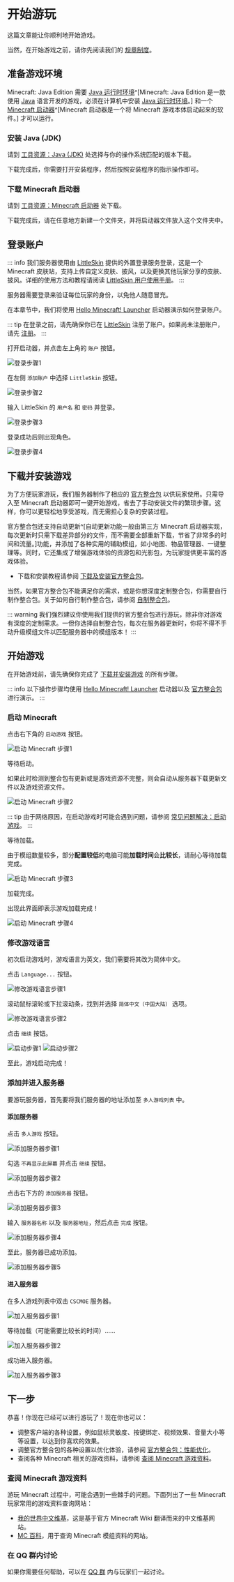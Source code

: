 # 开始游玩

这篇文章能让你顺利地开始游戏。

当然，在开始游戏之前，请你先阅读我们的 [规章制度](/guide/rules)。

## 准备游戏环境

Minecraft: Java Edition 需要 [Java 运行时环境](https://www.oracle.com/java/technologies/downloads/#java17)^[Minecraft: Java Edition 是一款使用 [Java](https://www.java.com) 语言开发的游戏，必须在计算机中安装 [Java 运行时环境](https://www.oracle.com/java/technologies/downloads/#java17)。] 和一个 [Minecraft 启动器](https://zh.minecraft.wiki/w/Minecraft%E5%90%AF%E5%8A%A8%E5%99%A8?variant=zh-cn)^[Minecraft 启动器是一个将 Minecraft 游戏本体启动起来的软件。] 才可以运行。

### 安装 Java (JDK)

请到 [工具资源：Java (JDK)](/tools/jdk) 处选择与你的操作系统匹配的版本下载。

下载完成后，你需要打开安装程序，然后按照安装程序的指示操作即可。

### 下载 Minecraft 启动器

请到 [工具资源：Minecraft 启动器](/tools/launcher) 处下载。

下载完成后，请在任意地方新建一个文件夹，并将启动器文件放入这个文件夹中。

## 登录账户

::: info
我们服务器使用由 [LittleSkin](https://littleskin.cn/) 提供的外置登录服务登录，这是一个 Minecraft 皮肤站，支持上传自定义皮肤、披风，以及更换其他玩家分享的皮肤、披风。详细的使用方法和教程请阅读 [LittleSkin 用户使用手册](https://manual.littlesk.in/)。
:::

服务器需要登录来验证每位玩家的身份，以免他人随意冒充。

在本章节中，我们将使用 [Hello Minecraft! Launcher](https://hmcl.huangyuhui.net) 启动器演示如何登录账户。

::: tip
在登录之前，请先确保你已在 [LittleSkin](https://littleskin.cn/) 注册了账户。如果尚未注册账户，请先 [注册](https://littleskin.cn/auth/register)。
:::

打开启动器，并点击左上角的 `账户` 按钮。

![登录步骤1](/images/hmcl-login-step-1.jpg)

在左侧 `添加账户` 中选择 `LittleSkin` 按钮。

![登录步骤2](/images/hmcl-login-step-2.jpg)

输入 LittleSkin 的 `用户名` 和 `密码` 并登录。

![登录步骤3](/images/hmcl-login-step-3.jpg)

登录成功后则出现角色。

![登录步骤4](/images/hmcl-login-step-4.jpg)

## 下载并安装游戏

为了方便玩家游玩，我们服务器制作了相应的 [官方整合包](/modpack/official-modpack) 以供玩家使用。只需导入至 Minecraft 启动器即可一键开始游戏，省去了手动安装文件的繁琐步骤。这样，你可以更轻松地享受游戏，而无需担心复杂的安装过程。

官方整合包还支持自动更新^[自动更新功能一般由第三方 Minecraft 启动器实现，每次更新时只需下载差异部分的文件，而不需要全部重新下载，节省了非常多的时间和流量。]功能，并添加了各种实用的辅助模组，如小地图、物品管理器、一键整理等。同时，它还集成了增强游戏体验的资源包和光影包，为玩家提供更丰富的游戏体验。

- 下载和安装教程请参阅 [下载及安装官方整合包](/modpack/official-modpack#下载及安装官方整合包)。

当然，如果官方整合包不能满足你的需求，或是你想深度定制整合包，你需要自行制作整合包。关于如何自行制作整合包，请参阅 [自制整合包](#)。

::: warning
我们强烈建议你使用我们提供的官方整合包进行游玩，除非你对游戏有深度的定制需求。一但你选择自制整合包，每次在服务器更新时，你将不得不手动升级模组文件以匹配服务器中的模组版本！
:::

## 开始游戏

在开始游戏前，请先确保你完成了 [下载并安装游戏](#下载并安装游戏) 的所有步骤。

::: info
以下操作步骤均使用 [Hello Minecraft! Launcher](https://hmcl.huangyuhui.net) 启动器以及 [官方整合包](/modpack/official-modpack) 进行演示。
:::

### 启动 Minecraft

点击右下角的 `启动游戏` 按钮。

![启动 Minecraft 步骤1](/images/modpack-start-step-1.jpg)

等待启动。

如果此时检测到整合包有更新或是游戏资源不完整，则会自动从服务器下载更新文件以及游戏资源文件。

![启动 Minecraft 步骤2](/images/modpack-start-step-2.jpg)

::: tip
由于网络原因，在启动游戏时可能会遇到问题，请参阅 [常见问题解决：启动游戏](/guide/troubles#启动游戏)。
:::

等待加载。

由于模组数量较多，部分**配置较低**的电脑可能**加载时间**会**比较长**，请耐心等待加载完成。

![启动 Minecraft 步骤3](/images/modpack-start-step-3.jpg)

加载完成。

出现此界面即表示游戏加载完成！

![启动 Minecraft 步骤4](/images/modpack-start-step-4.jpg)

### 修改游戏语言

初次启动游戏时，游戏语言为英文，我们需要将其改为简体中文。

点击 `Language...` 按钮。

![修改游戏语言步骤1](/images/change-language-step-1.jpg)

滚动鼠标滚轮或下拉滚动条，找到并选择 `简体中文（中国大陆）` 选项。

![修改游戏语言步骤2](/images/change-language-step-2.jpg)

点击 `继续` 按钮。

![启动步骤1](/images/start-step-1.jpg)
![启动步骤2](/images/start-step-2.jpg)

至此，游戏启动完成！

### 添加并进入服务器

要游玩服务器，首先要将我们服务器的地址添加至 `多人游戏列表` 中。

#### 添加服务器

点击 `多人游戏` 按钮。

![添加服务器步骤1](/images/add-server-step-1.jpg)

勾选 `不再显示此屏幕` 并点击 `继续` 按钮。

![添加服务器步骤2](/images/add-server-step-2.jpg)

点击右下方的 `添加服务器` 按钮。

![添加服务器步骤3](/images/add-server-step-3.jpg)

输入 `服务器名称` 以及 `服务器地址`，然后点击 `完成` 按钮。

![添加服务器步骤4](/images/add-server-step-4.jpg)

至此，服务器已成功添加。

![添加服务器步骤5](/images/add-server-step-5.jpg)

#### 进入服务器

在多人游戏列表中双击 `CSCMOE` 服务器。

![加入服务器步骤1](/images/join-server-step-1.jpg)

等待加载（可能需要比较长的时间）……

![加入服务器步骤2](/images/join-server-step-2.jpg)

成功进入服务器。

![加入服务器步骤3](/images/join-server-step-3.jpg)

## 下一步

恭喜！你现在已经可以进行游玩了！现在你也可以：

- 调整客户端的各种设置，例如鼠标灵敏度、按键绑定、视频效果、音量大小等等设置，以达到你喜欢的效果。
- 调整官方整合包的各种设置以优化体验，请参阅 [官方整合包：性能优化](/modpack/official-modpack#性能优化)。
- 查阅各种 Minecraft 相关的游戏资料，请参阅 [查阅 Minecraft 游戏资料](#查阅-minecraft-游戏资料)。

### 查阅 Minecraft 游戏资料

游玩 Minecraft 过程中，可能会遇到一些棘手的问题。下面列出了一些 Minecraft 玩家常用的游戏资料查询网站：

- [我的世界中文维基](https://zh.minecraft.wiki)，这是基于官方 Minecraft Wiki 翻译而来的中文维基网站。
- [MC 百科](https://www.mcmod.cn)，用于查询 Minecraft 模组资料的网站。

### 在 QQ 群内讨论

如果你需要任何帮助，可以在 [QQ 群](https://qm.qq.com/q/2Ly0obalpu) 内与玩家们一起讨论。
